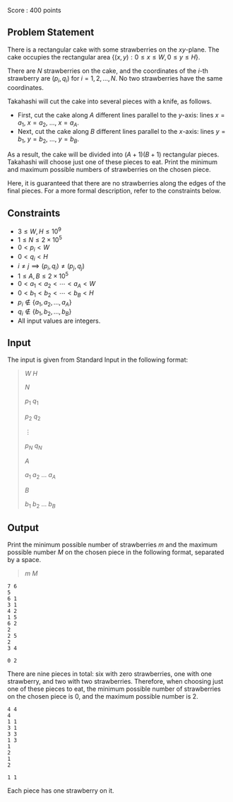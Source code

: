 Score : $400$ points

## Problem Statement

There is a rectangular cake with some strawberries on the $xy$-plane. The cake occupies the rectangular area $\lbrace (x, y) : 0 \leq x \leq W, 0 \leq y \leq H \rbrace$.

There are $N$ strawberries on the cake, and the coordinates of the $i$-th strawberry are $(p_i, q_i)$ for $i = 1, 2, \ldots, N$. No two strawberries have the same coordinates.

Takahashi will cut the cake into several pieces with a knife, as follows.

- First, cut the cake along $A$ different lines parallel to the $y$-axis: lines $x = a_1$, $x = a_2$, $\ldots$, $x = a_A$.
- Next, cut the cake along $B$ different lines parallel to the $x$-axis: lines $y = b_1$, $y = b_2$, $\ldots$, $y = b_B$.

As a result, the cake will be divided into $(A+1)(B+1)$ rectangular pieces. Takahashi will choose just one of these pieces to eat. Print the minimum and maximum possible numbers of strawberries on the chosen piece.

Here, it is guaranteed that there are no strawberries along the edges of the final pieces. For a more formal description, refer to the constraints below.

## Constraints

- $3 \leq W, H \leq 10^9$
- $1 \leq N \leq 2 \times 10^5$
- $0 \lt p_i \lt W$
- $0 \lt q_i \lt H$
- $i \neq j \implies (p_i, q_i) \neq (p_j, q_j)$
- $1 \leq A, B \leq 2 \times 10^5$
- $0 \lt a_1 \lt a_2 \lt \cdots \lt a_A \lt W$
- $0 \lt b_1 \lt b_2 \lt \cdots \lt b_B \lt H$
- $p_i \not \in \lbrace a_1, a_2, \ldots, a_A \rbrace$
- $q_i \not \in \lbrace b_1, b_2, \ldots, b_B \rbrace$
- All input values are integers.

## Input

The input is given from Standard Input in the following format:

> $W$ $H$
> 
> $N$
> 
> $p_1$ $q_1$
> 
> $p_2$ $q_2$
> 
> $\vdots$
> 
> $p_N$ $q_N$
> 
> $A$
> 
> $a_1$ $a_2$ $\ldots$ $a_A$
> 
> $B$
> 
> $b_1$ $b_2$ $\ldots$ $b_B$

## Output

Print the minimum possible number of strawberries $m$ and the maximum possible number $M$ on the chosen piece in the following format, separated by a space.

> $m$ $M$

```input1
7 6
5
6 1
3 1
4 2
1 5
6 2
2
2 5
2
3 4
```

```output1
0 2
```

There are nine pieces in total: six with zero strawberries, one with one strawberry, and two with two strawberries. Therefore, when choosing just one of these pieces to eat, the minimum possible number of strawberries on the chosen piece is $0$, and the maximum possible number is $2$.

```input2
4 4
4
1 1
3 1
3 3
1 3
1
2
1
2
```

```output2
1 1
```

Each piece has one strawberry on it.